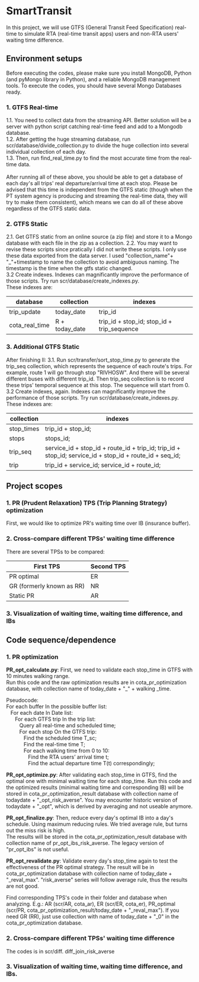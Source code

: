 # SmartTransit

In this project, we will use GTFS (General Transit Feed Specification) real-time to simulate RTA (real-time transit apps) users and non-RTA users' waiting time difference.

## Environment setups ##
Before executing the codes, please make sure you install MongoDB, Python (and pyMongo library in Python), and a reliable MongoDB management tools.
To execute the codes, you should have several Mongo Databases ready.

### 1. GTFS Real-time ###
1.1. You need to collect data from the streaming API. Better solution will be a server with python script catching real-time feed and add to a Mongodb database.<br />
1.2. After getting the huge streaming database, run scr/database/divide_collection.py to divide the huge collection into several individual collection of each day.<br />
1.3. Then, run find_real_time.py to find the most accurate time from the real-time data.<br />
<br />
After running all of these above, you should be able to get a database of each day's all trips' real departure/arrival time at each stop. Please be advised that this time is independent from the GTFS static (though when the PT system agency is producing and streaming the real-time data, they will try to make them consistent), which means we can do all of these above regardless of the GTFS static data.

### 2. GTFS Static
2.1. Get GTFS static from an online source (a zip file) and store it to a Mongo database with each file in the zip as a collection.
2.2. You may want to revise these scripts since pratically I did not write these scripts. I only use these data exported from the data server. I used "collection_name"+ "_"+timestamp to name the collection to avoid ambiguous naming. The timestamp is the time when the gtfs static changed. <br />
3.2 Create indexes. Indexes can magnificantly improve the performance of those scripts. Try run scr/database/create_indexes.py.<br />
These indexes are:

database | collection | indexes
------------- | ------------- | -------------
trip_update | today_date | trip_id
cota_real_time | R + today_date | trip_id + stop_id; stop_id + trip_sequence




### 3. Additional GTFS Static
After finishing II:
3.1. Run scr/transfer/sort_stop_time.py to generate the trip_seq collection, which represents the sequence of each route's trips. 
For example, route 1 will go through stop "RIVHOSW". And there will be several different buses with different trip_id. Then trip_seq collection is to record these trips' temporal sequence at this stop. The sequence will start from 0.<br />
3.2 Create indexes, again. Indexes can magnificantly improve the performance of those scripts. Try run scr/database/create_indexes.py.<br />
These indexes are:

collection | indexes
------------- | -------------
stop_times| trip_id + stop_id;<br />
stops| stops_id;<br />
trip_seq | service_id + stop_id + route_id + trip_id; trip_id + stop_id; service_id + stop_id + route_id + seq_id;<br />
trip | trip_id + service_id; service_id + route_id;<br />

## Project scopes ##

### 1. PR (Prudent Relaxation) TPS (Trip Planning Strategy) optimization ###
First, we would like to optimize PR's waiting time over IB (insurance buffer).
### 2. Cross-compare different TPSs' waiting time difference
There are several TPSs to be compared: 

First TPS  | Second TPS
------------- | -------------
PR optimal  | ER
GR (formerly known as RR)  | NR
Static PR    | AR
### 3. Visualization of waiting time, waiting time difference, and IBs


## Code sequence/dependence
### 1. PR optimization ###
**PR_opt_calculate.py**: First, we need to validate each stop_time in GTFS with 10 minutes walking range.<br />
Run this code and the raw optimization results are in cota_pr_optimization database, with collection name of today_date + "_" + walking _time.

Pseudocode:<br />
For each buffer In the possible buffer list:<br />
&nbsp;&nbsp;&nbsp;For each date In Date list:<br />
&nbsp;&nbsp;&nbsp;&nbsp;&nbsp;&nbsp;For each GTFS trip In the trip list:<br />
&nbsp;&nbsp;&nbsp;&nbsp;&nbsp;&nbsp;&nbsp;&nbsp;&nbsp;Query all real-time and scheduled time;<br />
&nbsp;&nbsp;&nbsp;&nbsp;&nbsp;&nbsp;&nbsp;&nbsp;&nbsp;For each stop On the GTFS trip:<br />
&nbsp;&nbsp;&nbsp;&nbsp;&nbsp;&nbsp;&nbsp;&nbsp;&nbsp;&nbsp;&nbsp;&nbsp;Find the scheduled time T_sc;<br />
&nbsp;&nbsp;&nbsp;&nbsp;&nbsp;&nbsp;&nbsp;&nbsp;&nbsp;&nbsp;&nbsp;&nbsp;Find the real-time time T;<br />
&nbsp;&nbsp;&nbsp;&nbsp;&nbsp;&nbsp;&nbsp;&nbsp;&nbsp;&nbsp;&nbsp;&nbsp;For each walking time from 0 to 10:<br />
&nbsp;&nbsp;&nbsp;&nbsp;&nbsp;&nbsp;&nbsp;&nbsp;&nbsp;&nbsp;&nbsp;&nbsp;&nbsp;&nbsp;&nbsp;Find the RTA users’ arrival time t;<br />
&nbsp;&nbsp;&nbsp;&nbsp;&nbsp;&nbsp;&nbsp;&nbsp;&nbsp;&nbsp;&nbsp;&nbsp;&nbsp;&nbsp;&nbsp;Find the actual departure time T(t) correspondingly;<br />

**PR_opt_optimize.py**: After validating each stop_time in GTFS, find the optimal one with minimal waiting time for each stop_time.
Run this code and the optimized results (minimal waiting time and corresponding IB) will be stored in cota_pr_optimization_result database with collection name of todaydate + "_opt_risk_averse".
You may encounter historic version of todaydate + "_opt", which is derived by averaging and not useable anymore.

**PR_opt_finalize.py**: Then, reduce every day's optimal IB into a day's schedule. Using maximum reducing rules. We tried average rule, but turns out the miss risk is high. <br />The results will be stored in the cota_pr_optimization_result database with collection name of pr_opt_ibs_risk_averse. The legacy version of "pr_opt_ibs" is not useful.

**PR_opt_revalidate.py**: Validate every day's stop_time again to test the effectiveness of the PR optimal strategy.
The result will be in cota_pr_optimization database with collection name of today_date + "_reval_max". "risk_averse" series will follow average rule, thus the results are not good.<br />

Find corresponding TPS's code in their folder and database when analyzing. E.g.: AR (scr/AR, cota_ar), ER (scr/ER, cota_er), PR_optimal (scr/PR, cota_pr_optimization_result/today_date + "_reval_max"). If you need GR (RR), just use collection with name of today_date + "_0" in the cota_pr_optimization database.

### 2. Cross-compare different TPSs' waiting time difference
The codes is in scr/diff. 
diff_join_risk_averse

### 3. Visualization of waiting time, waiting time difference, and IBs.


